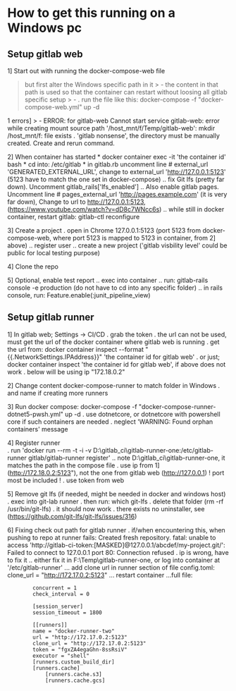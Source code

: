 
# How to get this running on a Windows pc

## Setup gitlab web

1] Start out with running the docker-compose-web file
   > but first alter the Windows specific path in it
        > - the content in that path is used so that the container can restart without loosing all gitlab specific setup
    > - . run the file like this: docker-compose -f "docker-compose-web.yml" up -d

1 errors]
    > - ERROR: for gitlab-web  Cannot start service gitlab-web: error while creating mount source path '/host_mnt/f/Temp/gitlab-web': mkdir /host_mnt/f: file exists
        . 'gitlab nonsense', the directory must be manually created. Create and rerun command.

2] When container has started
    * docker container exec -it 'the container id' bash
    * cd into: /etc/gitlab
    * in gitlab.rb uncomment line # external_url 'GENERATED_EXTERNAL_URL', change to external_url 'http://127.0.0.1:5123'   (5123 have to     match the one set in docker-compose)
    .. fix Git lfs (pretty far down). Uncomment gitlab_rails['lfs_enabled']
    .. Also enable gitlab pages. Uncomment line # pages_external_url 'http://pages.example.com' (it is very far down), Change to url to http://127.0.0.1:5123,  (https://www.youtube.com/watch?v=dD8c7WNcc6s)
    .. while still in docker container, restart gitlab: gitlab-ctl reconfigure

3] Create a project
    . open in Chrome 127.0.0.1:5123 (port 5123 from docker-compose-web, where port 5123 is mapped to 5123 in container, from 2] above)
        .. register user
        .. create a new project ('gitlab visbility level' could be public for local testing purpose)

4] Clone the repo

5] Optional, enable test report
    .. exec into container
    .. run: gitlab-rails console -e production (do not have to cd into any specific folder)
    .. in rails console, run: Feature.enable(:junit_pipeline_view)
    

## Setup gitlab runner

1] In gitlab web; Settings -> CI/CD
    . grab the token
    . the url can not be used, must get the url of the docker container where gitlab web is running
        . get the url from:  docker container inspect --format "{{.NetworkSettings.IPAddress}}" 'the container id for gitlab web'
        . or just; docker container inspect 'the container id for gitlab web', if above does not work
        . below will be using ip "172.18.0.2"


2] Change content docker-compose-runner to match folder in Windows
    . and name if creating more runners


3] Run docker compose: docker-compose -f "docker-compose-runner-dotnet5-pwsh.yml" up -d
    . use dotnetcore, or dotnetcore with powershell core if such containers are needed
    . neglect 'WARNING: Found orphan containers' message


4] Register runner  
    . run 'docker run --rm -t -i -v D:\gitlab_ci\gitlab-runner-one:/etc/gitlab-runner gitlab/gitlab-runner register'
        .. note D:\gitlab_ci\gitlab-runner-one, it matches the path in the compose file
    . use ip from 1] (http://172.18.0.2:5123"), not the one from gitlab web (http://127.0.0.1)
    ! port most be included !
    . use token from web

5] Remove git lfs (if needed, might be needed in docker and windows host)   
    . exec into git-lab runner
    . then run: which git-lfs
    . delete that folder (rm -rf /usr/bin/git-lfs)
    . it should now work
    . there exists no uninstaller, see  (https://github.com/git-lfs/git-lfs/issues/316)


6] Fixing check out path for gitlab runner
    . if/when encountering this, when pushing to repo at runner fails:
        Created fresh repository.
        fatal: unable to access 'http://gitlab-ci-token:[MASKED]@127.0.0.1/abcdef/my-project.git/': Failed to connect to 127.0.0.1 port 80: Connection refused
    . ip is wrong, have to fix it 
        .. either fix it in F:\Temp\gitlab-runner-one, or log into container at '/etc/gitlab-runner'
            ... add clone url in runner section of file config.toml: clone_url = "http://172.17.0.2:5123"
            ... restart container
            ...full file:

            concurrent = 1
            check_interval = 0

            [session_server]
            session_timeout = 1800

            [[runners]]
            name = "docker-runner-two"
            url = "http://172.17.0.2:5123"
            clone_url = "http://172.17.0.2:5123"
            token = "fgxZA4egaGhn-8ssRsiV"
            executor = "shell"
            [runners.custom_build_dir]
            [runners.cache]
                [runners.cache.s3]
                [runners.cache.gcs]

